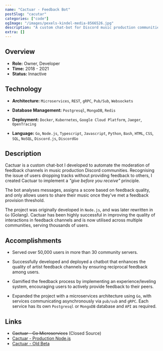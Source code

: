```yaml
---
name: "Cactuar - Feedback Bot"
postSlug: "cacutar"
categories: ["code"]
ogImage: "/images/pexels-kindel-media-8566526.jpg"
description: "A custom chat-bot for Discord music production communities"
extra: []
---
```


## Overview

- **Role:** Owner, Developer
- **Time:** 2018 - 2021
- **Status:** Innactive

## Technology

- **Architecture:** `Microservices`, `REST`, `gRPC`, `Pub/Sub`, `Websockets`

- **Database Management:** `Postgresql`, `MongoDB`, `Redis`

- **Deployment:** `Docker`, `Kubernetes`, `Google Cloud Platform`, `Jaeger`, `OpenTracing`

- **Language:** `Go`, `Node.js`, `Typescript`, `Javascript`, `Python`, `Bash`, `HTML`, `CSS`, `SQL`, `NoSQL`, `Discord.js`, `DiscordGo`

## Description

Cactuar is a custom chat-bot I developed to automate the moderation of feedback channels in music production Discord communities. Recognising the issue of users dropping tracks without providing feedback to others, I created Cactuar to implement a _"give before you receive"_ principle.

The bot analyses messages, assigns a score based on feedback quality, and only allows users to share their music once they've met a feedback provision threshold.

The project was originally developed in `Node.js`, and was later rewritten in `Go` (Golang). Cactuar has been highly successful in improving the quality of interactions in feedback channels and is now utilised across multiple communities, serving thousands of users.

## Accomplishments

- Served over 50,000 users in more than 30 community servers.

- Successfully developed and deployed a chatbot that enhances the quality of artist feedback channels by ensuring reciprocal feedback among users.

- Gamified the feedback process by implementing an experience/leveling system, encouraging users to actively provide feedback to their peers.

- Expanded the project with a microservices architecture using `Go`, with services communicating asynchronously via `pub/sub` and `gRPC`. Each service has its own `Postgresql` or `MongoDB` database and `API` as required.

## Links

- ~~Cactuar - Go Microservices~~ (Closed Source)
- [Cactuar - Production Node.js](https://github.com/KyteProject/cactuar-server)
- [Cactuar - Old Beta](https://github.com/KyteProject/cactuar-old)
